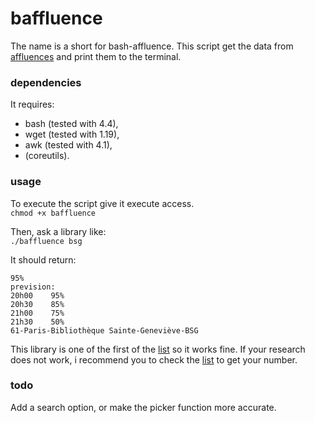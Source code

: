 # baffluence
The name is a short for bash-affluence.
This script get the data from [affluences](https://www.affluences.com/) and print them to the terminal.

### dependencies
It requires:
* bash (tested with 4.4), 
* wget (tested with 1.19),
* awk  (tested with 4.1),
* (coreutils).

### usage
To execute the script give it execute access.  
`chmod +x baffluence`  
  
Then, ask a library like:  
`./baffluence bsg`  
  
It should return:  
```
95% 
prevision:  
20h00	 95%  
20h30	 85%  
21h00	 75%  
21h30	 50%  
61-Paris-Bibliothèque Sainte-Geneviève-BSG
```
This library is one of the first of the [list](baffluence/blob/master/affluence.full.txt) so it works fine.
If your research does not work, i recommend you to check the [list](baffluence/blob/master/affluence.full.txt) to get your number. 

### todo
Add a search option, or make the picker function more accurate.
